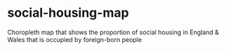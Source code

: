 # social-housing-map
Choropleth map that shows the proportion of social housing in England &amp; Wales that is occupied by foreign-born people
